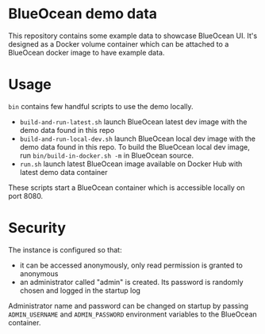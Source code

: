 # BlueOcean demo data

This repository contains some example data to showcase BlueOcean UI. It's
designed as a Docker volume container which can be attached to a BlueOcean
docker image to have example data.

# Usage

`bin` contains few handful scripts to use the demo locally.

* `build-and-run-latest.sh` launch BlueOcean latest dev image with the demo data found in this repo
* `build-and-run-local-dev.sh` launch BlueOcean local dev image with the demo data found in this repo. To build the BlueOcean local dev image, run `bin/build-in-docker.sh -m` in BlueOcean source.
* `run.sh` launch latest BlueOcean image available on Docker Hub with latest demo data container 

These scripts start a BlueOcean container which is accessible locally on port 8080.

# Security

The instance is configured so that:

* it can be accessed anonymously, only read permission is granted to anonymous
* an administrator called "admin" is created. Its password is randomly chosen and logged in the startup log

Administrator name and password can be changed on startup by passing `ADMIN_USERNAME` and `ADMIN_PASSWORD` environment variables to the BlueOcean container.
